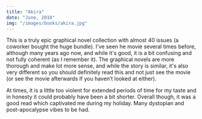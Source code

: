 ```yaml
---
title: "Akira"
date: "June, 2018"
img: "/images/books/akira.jpg"
---
```


This is a truly epic graphical novel collection with almost 40 issues (a coworker bought the huge bundle). I've seen he movie several times before, although many years ago now, and while it's good, it is a bit confusing and not fully coherent (as I remember it). The graphical novels are more thorough and make lot more sense, and while the story is similar, it's also very different so you should definitely read this and not just see the movie (or see the movie afterwards if you haven’t looked at either).

At times, it is a little too violent for extended periods of time for my taste and in honesty it could probably have been a bit shorter. Overall though, it was a good read which captivated me during my holiday. Many dystopian and post-apocalypse vibes to be had.